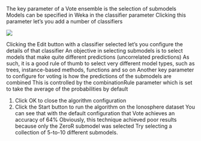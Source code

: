 
The key parameter of a Vote ensemble is the selection of submodels Models can be specified
in Weka in the classifier parameter Clicking this parameter let’s you add a number of classifiers

![](https://github.com/fenago/katacoda-scenarios/raw/master/machine-learning-mastery-weka/machine-learning-mastery-weka-chapter-19/steps/images/108.png)

Clicking the Edit button with a classifier selected let’s you configure the details of that
classifier An objective in selecting submodels is to select models that make quite different
predictions (uncorrelated predictions) As such, it is a good rule of thumb to select very different
model types, such as trees, instance-based methods, functions and so on Another key parameter
to configure for voting is how the predictions of the submodels are combined This is controlled
by the combinationRule parameter which is set to take the average of the probabilities by
default
1) Click OK to close the algorithm configuration
2) Click the Start button to run the algorithm on the Ionosphere dataset
You can see that with the default configuration that Vote achieves an accuracy of 64%
Obviously, this technique achieved poor results because only the ZeroR submodel was selected
Try selecting a collection of 5-to-10 different submodels.